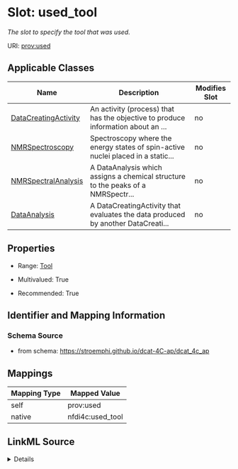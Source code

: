 

# Slot: used_tool


_The slot to specify the tool that was used._





URI: [prov:used](http://www.w3.org/ns/prov#used)



<!-- no inheritance hierarchy -->





## Applicable Classes

| Name | Description | Modifies Slot |
| --- | --- | --- |
| [DataCreatingActivity](DataCreatingActivity.md) | An activity (process) that has the objective to produce information about an ... |  no  |
| [NMRSpectroscopy](NMRSpectroscopy.md) | Spectroscopy where the energy states of spin-active nuclei placed in a static... |  no  |
| [NMRSpectralAnalysis](NMRSpectralAnalysis.md) | A DataAnalysis which assigns a chemical structure to the peaks of a NMRSpectr... |  no  |
| [DataAnalysis](DataAnalysis.md) | A DataCreatingActivity that evaluates the data produced by another DataCreati... |  no  |







## Properties

* Range: [Tool](Tool.md)

* Multivalued: True

* Recommended: True





## Identifier and Mapping Information







### Schema Source


* from schema: https://stroemphi.github.io/dcat-4C-ap/dcat_4c_ap




## Mappings

| Mapping Type | Mapped Value |
| ---  | ---  |
| self | prov:used |
| native | nfdi4c:used_tool |




## LinkML Source

<details>
```yaml
name: used_tool
description: The slot to specify the tool that was used.
from_schema: https://stroemphi.github.io/dcat-4C-ap/dcat_4c_ap
rank: 1000
slot_uri: prov:used
alias: used_tool
domain_of:
- DataCreatingActivity
range: Tool
recommended: true
multivalued: true
inlined: true
inlined_as_list: true

```
</details>